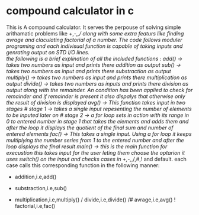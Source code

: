 # compound calculator in c
This is A compound calculator. It serves the perpouse of solving simple arithamatic problems like +,-,*,/ along with some extra featurs like finding avrage and claculating factorial of a number.
The code follows moduler programing and each indivisual function is capable of taking inputs and genrating output on STD I/O lines.\
the following is a brief explination of all the included functions :
add() -> takes two numbers as input and prints there addition as output 
sub() -> takes two numbers as input and prints there substraction as output 
multiply() -> takes two numbers as input and prints there multiplication as output
divide() -> takes two numbers as inputs and prints there division as output along with the remainder. An condition has been applied to check for remainder and if remainder is present it also dispalys that otherwise only the result of division is displayed 
avg() -> This function takes input in two stages 
\# stage 1 -> takes a single input repesenting the number of elements to be inputed later on
\# stage 2 -> a for loop sets in action with its range in 0 to entered number in stage 1 that takes the elements and adds them and after the loop it displays the quotient of the final sum and number of entered elements 
fac() -> This takes a single input. Using a for loop it keeps multiplying the number series from 1 to the entered number and after the loop displays the final result
main() -> this is the main function for execustion this takes input for the user leting them choose the optarion it uses switch() on the input and checks cases in +,-,*,/,#,! and default. each case calls this corresponding function in the following manner:
+ addition,i.e,add()
- substraction,i.e,sub()
* multiplication,i.e,multiply()
/ divide,i.e,divide()
/# avrage,i.e,avg()
! factorial,i.e,fac()
